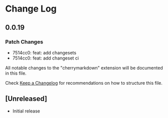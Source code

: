 # Change Log

## 0.0.19

### Patch Changes

- 7514cc0: feat: add changesets
- 7514cc0: feat: add changeset ci

All notable changes to the "cherrymarkdown" extension will be documented in this file.

Check [Keep a Changelog](http://keepachangelog.com/) for recommendations on how to structure this file.

## [Unreleased]

- Initial release
